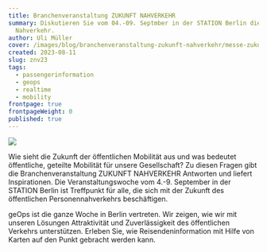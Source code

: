 ```yaml
---
title: Branchenveranstaltung ZUKUNFT NAHVERKEHR
summary: Diskutieren Sie vom 04.-09. Septmber in der STATION Berlin die Zukunft
  Nahverkehr.
author: Uli Müller
cover: /images/blog/branchenveranstaltung-zukunft-nahverkehr/messe-zukunft-nahverkehr.jpg
created: 2023-08-11
slug: znv23
tags:
  - passengerinformation
  - geops
  - realtime
  - mobility
frontpage: true
frontpageWeight: 0
published: true
---
```



![](/images/blog/branchenveranstaltung-zukunft-nahverkehr/messe-zukunft-nahverkehr.jpg)

Wie sieht die Zukunft der öffentlichen Mobilität aus und was bedeutet öffentliche, geteilte Mobilität für unsere Gesellschaft? Zu diesen Fragen gibt die Branchenveranstaltung ZUKUNFT NAHVERKEHR Antworten und liefert Inspirationen. Die Veranstaltungswoche vom 4.-9. September in der STATION Berlin ist Treffpunkt für alle, die sich mit der Zukunft des öffentlichen Personennahverkehrs beschäftigen.

geOps ist die ganze Woche in Berlin vertreten. Wir zeigen, wie wir mit unseren Lösungen Attraktivität und Zuverlässigkeit des öffentlichen Verkehrs unterstützen. Erleben Sie, wie Reisendeninformation mit Hilfe von Karten auf den Punkt gebracht werden kann.